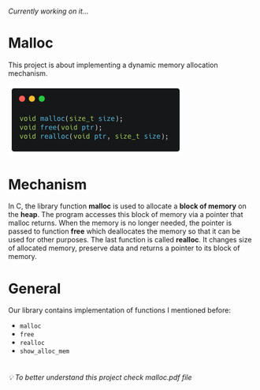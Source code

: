 ###### Currently working on it...

# Malloc

This project is about implementing a dynamic memory allocation mechanism.

![](carbon.png)


# Mechanism
In C, the library function **malloc** is used to allocate a **block of memory** on the **heap**. The program accesses this block of memory via a pointer that malloc returns. When the memory is no longer needed, the pointer is passed to function **free** which deallocates the memory so that it can be used for other purposes.
The last function is called **realloc**. It changes size of allocated memory, preserve data and returns a pointer to its block of memory.

# General
Our library contains implementation of functions I mentioned before:
  - `malloc`
  - `free`
  - `realloc`
  - `show_alloc_mem`

###### <br/>:bulb: To better understand this project check *malloc.pdf* file
